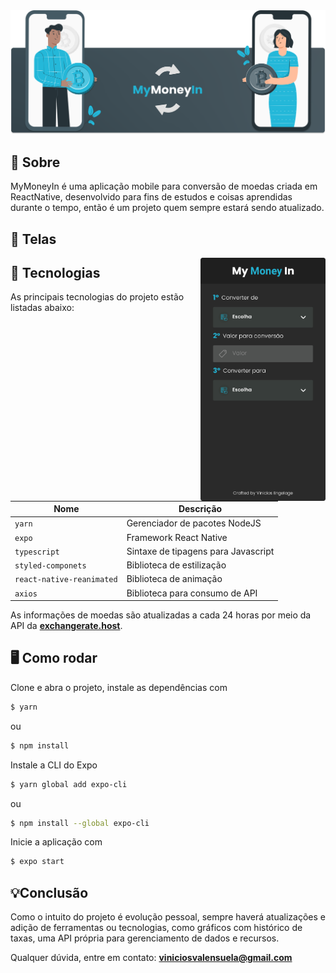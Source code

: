 
<div align="center">
  <img src="https://raw.githubusercontent.com/viniengelage/mymoneyin/main/assets/readme/header.svg" />
</div>


## 📖 Sobre
MyMoneyIn é uma aplicação mobile para conversão de moedas criada em ReactNative, desenvolvido para fins de estudos e coisas aprendidas durante o tempo, então é um projeto quem sempre estará sendo atualizado.

## 📱 Telas
<div align="center">
	<img
	align="center"
	width="200"
	style="float: right;"
	src="https://raw.githubusercontent.com/viniengelage/mymoneyin/main/assets/readme/screen.png"
	/>
</div>

##  🤖 Tecnologias
As principais tecnologias do projeto estão listadas abaixo:

 Nome | Descrição |
| ------ | ------ |
| `yarn` | Gerenciador de pacotes NodeJS|
| `expo` | Framework React Native |
| `typescript` | Sintaxe de tipagens para Javascript|
| `styled-componets` | Biblioteca de estilização |
| `react-native-reanimated` | Biblioteca de animação |
| `axios` | Biblioteca para consumo de API |

As informações de moedas são atualizadas a cada 24 horas por meio da API da [**exchangerate.host**](https://exchangerate.host/).

## 🖥️ Como rodar

Clone e abra o projeto, instale as dependências com

```sh
$ yarn 
```
ou
```sh
$ npm install
```
Instale a CLI do Expo
```sh
$ yarn global add expo-cli
```
ou
```sh
$ npm install --global expo-cli
```

Inicie a aplicação com
```sh
$ expo start 
```
## 💡Conclusão

Como o intuito do projeto é evolução pessoal, sempre haverá atualizações e adição de ferramentas ou tecnologias, como gráficos com histórico de taxas, uma API própria para gerenciamento de dados e recursos. 

Qualquer dúvida, entre em contato: **viniciosvalensuela@gmail.com**



